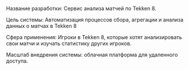 Название разработки: Сервис анализа матчей по Tekken 8.

Цель системы: Автоматизация процессов сбора, агрегации и анализа данных о матчах в Tekken 8

Сфера применения: Игроки в Tekken 8, которые хотят анализировать свои матчи и изучать статистику других игроков.

Масштаб внедрения системы: облачная платформа для удаленного доступа.